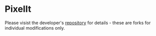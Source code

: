 # PixelIt
Please visist the developer's [repository](https://github.com/o0shojo0o/PixelIt) for details - these are forks for individual modifications only.
